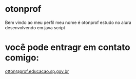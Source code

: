 # otonprof
Bem vindo ao meu perfil 
meu nome é otonprof
estudo no alura desenvolvendo em java script
# você pode entragr em contato comigo:
otton@prof.educacao.sp.gov.br

